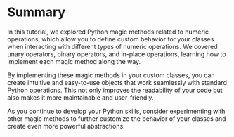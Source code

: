 # Summary

In this tutorial, we explored Python magic methods related to numeric operations, which allow you to define custom behavior for your classes when interacting with different types of numeric operations. We covered unary operators, binary operators, and in-place operations, learning how to implement each magic method along the way.

By implementing these magic methods in your custom classes, you can create intuitive and easy-to-use objects that work seamlessly with standard Python operations. This not only improves the readability of your code but also makes it more maintainable and user-friendly.

As you continue to develop your Python skills, consider experimenting with other magic methods to further customize the behavior of your classes and create even more powerful abstractions.
